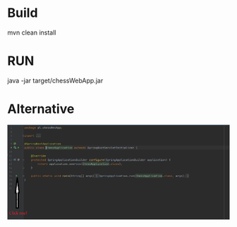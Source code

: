 # Build
mvn clean install

# RUN

java -jar target/chessWebApp.jar 

# Alternative

![image](https://github.com/B4uka/ChessJava/blob/master/src/main/resources/static/images/readme-run-app.png?raw=true)

